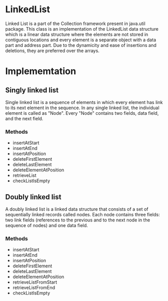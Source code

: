 # LinkedList

Linked List is a part of the Collection framework present in java.util package. 
This class is an implementation of the LinkedList data structure which is a linear data structure where the elements are not stored in contiguous locations and every element is a separate object with a data part and address part.
Due to the dynamicity and ease of insertions and deletions, they are preferred over the arrays.

# Implememtation

## Singly linked list
Single linked list is a sequence of elements in which every element has link to its next element in the sequence.
In any single linked list, the individual element is called as "Node". Every "Node" contains two fields, data field, and the next field.

### Methods
* insertAtStart
* insertAtEnd
* insertAtPosition
* deleteFirstElement
* deleteLastElement
* deleteElementAtPosition
* retrieveList
* checkListIsEmpty

## Doubly linked list
A doubly linked list is a linked data structure that consists of a set of sequentially linked records called nodes. 
Each node contains three fields: two link fields (references to the previous and to the next node in the sequence of nodes) and one data field.

### Methods
* insertAtStart
* insertAtEnd
* insertAtPosition
* deleteFirstElement
* deleteLastElement
* deleteElementAtPosition
* retrieveListFromStart
* retrieveListFromEnd
* checkListIsEmpty
